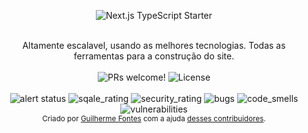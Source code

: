 <p align="center">
  <img src="https://github.com/Yokaito/quixer/assets/20995335/3982c98b-9c63-4158-ad49-f578a66db4cf?width=1434&height=532" alt="Next.js TypeScript Starter">
</p>

<br />

<div align="center">Altamente escalavel, usando as melhores tecnologias. Todas as ferramentas para a construção do site.</div>

<br />

<div align="center">
  <img src="https://img.shields.io/static/v1?label=PRs&message=welcome&style=flat-square&color=5e17eb&labelColor=000000" alt="PRs welcome!" />

  <img alt="License" src="https://img.shields.io/badge/license-Quixer-brightgreen?style=flat-square&color=5e17eb&labelColor=000000">
</div>

<div align="center">
  <br />
  <img src="https://sonarcloud.io/api/project_badges/measure?project=Yokaito_quixer&metric=duplicated_lines_density" alt="alert status" />
  <img src="https://sonarcloud.io/api/project_badges/measure?project=Yokaito_quixer&metric=sqale_rating" alt="sqale_rating" />
  <img src="https://sonarcloud.io/api/project_badges/measure?project=Yokaito_quixer&metric=security_rating" alt="security_rating" />
  <img src="https://sonarcloud.io/api/project_badges/measure?project=Yokaito_quixer&metric=bugs" alt="bugs" />
  <img src="https://sonarcloud.io/api/project_badges/measure?project=Yokaito_quixer&metric=code_smells" alt="code_smells" />
  <img src="https://sonarcloud.io/api/project_badges/measure?project=Yokaito_quixer&metric=vulnerabilities" alt="vulnerabilities" /> 
</div>

<div align="center">
  <sub>Criado por <a href="https://github.com/Yokaito">Guilherme Fontes</a> com a ajuda <a href="https://github.com/MITHGaming/mitg.misior/graphs/contributors">desses contribuidores</a>.</sub>
</div>

<br />
